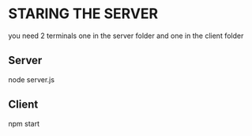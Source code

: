 # STARING THE SERVER
you need 2 terminals one in the server folder and one in the client folder

## Server
node server.js

## Client
npm start
